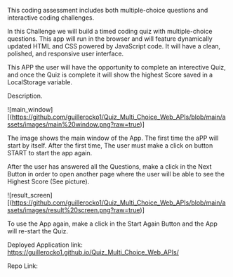 This coding assessment includes both multiple-choice questions and interactive coding challenges. 

In this Challenge we will build a timed coding quiz with multiple-choice questions. This app will run in the browser and will feature dynamically updated HTML and CSS powered by JavaScript code. It will have a clean, polished, and responsive user interface. 

This APP the user will have the opportunity to complete an interective Quiz, and once the Quiz is complete it will show the highest Score saved in a LocalStorage variable.

Description.

![main_window][(https://github.com/guillerocko1/Quiz_Multi_Choice_Web_APIs/blob/main/assets/images/main%20window.png?raw=true)]

The image shows the main window of the App. The first time the aPP will start by itself. After the first time, The user must make a click on button START to start the app again.

After the user has answered all the Questions, make a click in the Next Button in order to open another page where the user will be able to see the Highest Score (See picture).

![result_screen][(https://github.com/guillerocko1/Quiz_Multi_Choice_Web_APIs/blob/main/assets/images/result%20screen.png?raw=true)]

To use the App again, make a click in the Start Again Button and the App will re-start the Quiz.

Deployed Application link: https://guillerocko1.github.io/Quiz_Multi_Choice_Web_APIs/

Repo Link: 

